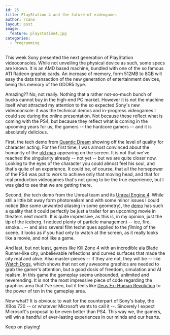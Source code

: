 ```yaml
---
id: 25
title: PlayStation 4 and the future of videogames
author: rcano
layout: post
image:
  feature: playstation4.jpg
categories:
  - Programming
---
```


This week Sony presented the next generation of PlayStation videoconsoles.
While not unveiling the physical device as such, some specs are known.
It is an AMD based machine, bundled with one of the so famous ATI Radeon
graphic cards. An increase of memory, form 512MB to 8GB will easy the data
transaction of the new generation of entertainment devices, being this memory
of the GDDR5 type.

Amazing?? No, not really. Nothing that a rather not-so-much bunch of bucks cannot buy in the high-end PC market. However it is not the machine itself what attracted my attention to the so expected Sony's new videoconsole: it was the technical demos and in-progress videogames I could see during the online presentation. Not because these reflect what is coming with the PS4, but because they reflect what is coming in the upcoming years for us, the gamers -- the hardcore gamers -- and it is absolutely delicious.

First, the tech demo from [Quantic Dream](http://www.quanticdream.com/)
showing off the level of quality for character acting. For the first time,
I was almost convinced about the humanity of the [old man](http://www.youtube.com/watch?v=MUMOHSL53L8)
appearing on the screen. It is not that we've reached the singularity already
-- not yet -- but we are quite closer now. Looking to the eyes of the character
you could almost feel his soul, and that's quite of an experience. It could be,
of course, that all the horsepower of the PS4 was put to work to achieve only
that moving head, and that for real production videogames that's not going to
be the true experience, but I was glad to see that we are getting there.

Second, the tech demo from the Unreal team and its [Unreal Engine 4](http://www.unrealengine.com/).
While still a little bit away form photorealism and with some minor issues I
could notice (like some unwanted aliasing in some geometry), the [demo](http://www.youtube.com/watch?v=_o7EsSfOFAQ)
has such a quality that it could perfectly be just a trailer for an upcoming
movie in theaters next month. It is quite impressive, as this is, in my opinion,
just the tip of the iceberg. I noticed plenty of particle management -- ice,
fire, smoke... -- and also several film techniques applied to the *filming* of the scene.
It looks as if you had only to watch at the screen, as it really looks like a
movie, and not like a game.

And last, but not least, games like [Kill Zone 4](http://www.youtube.com/watch?v=IuRwp6aCWRw)
with an incredible ala Blade Runner-like city, unbelievable reflections and curved surfaces
that made the city real and alive. Also master-pieces -- if they are not, they will be --
like [Watch Dogs](http://www.youtube.com/watch?v=1WUSv5Ugm9c), which shows that
not only awesome graphics are needed to grab the gamer's attention, but a good
dosis of freedom, simulation and AI realism. In this game the gameplay seems
unbounded, unlimited and neverending. It is not the most impressive piece of code
regarding the graphics area that I've seen, but it feels like
[Deus Ex: Human Revolution](http://www.youtube.com/watch?v=Kq5KWLqUewc) to the
power of ten in the gameplay area.

Now what? It is obvious: to wait for the counterpart of Sony's baby, the XBox 720 --
or whatever Microsoft wants to call it --. Sincerely I expect Microsoft's proposal
to be even better than PS4. This way we, the gamers, will win a handful of
ever-lasting experiences in our minds and our hearts.

Keep on playing!
